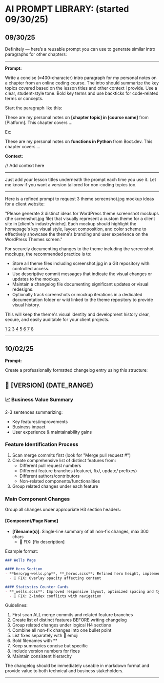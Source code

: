 # AI PROMPT LIBRARY: (started 09/30/25)


## 09/30/25


Definitely — here’s a reusable prompt you can use to generate similar intro paragraphs for other chapters:

---

**Prompt:**

Write a concise (≈400-character) intro paragraph for my personal notes on a chapter from an online coding course. The intro should summarize the key topics covered based on the lesson titles and other context I provide. Use a clear, student-style tone. Bold key terms and use backticks for code-related terms or concepts.

Start the paragraph like this:

These are my personal notes on **[chapter topic] in [course name]** from [Platform]. This chapter covers ...

Ex:

These are my personal notes on **functions in Python** from Boot.dev. This chapter covers ...

**Context:**

// Add context here

---

Just add your lesson titles underneath the prompt each time you use it. Let me know if you want a version tailored for non-coding topics too.


---


Here is a refined prompt to request 3 theme screenshot.jpg mockup ideas for a client website:

"Please generate 3 distinct ideas for WordPress theme screenshot mockups (the screenshot.jpg file) that visually represent a custom theme for a client site in [client's industry/niche]. Each mockup should highlight the homepage's key visual style, layout composition, and color scheme to effectively showcase the theme's branding and user experience on the WordPress Themes screen."

For securely documenting changes to the theme including the screenshot mockups, the recommended practice is to:

- Store all theme files including screenshot.jpg in a Git repository with controlled access.
- Use descriptive commit messages that indicate the visual changes or updates to the mockup.
- Maintain a changelog file documenting significant updates or visual redesigns.
- Optionally track screenshots or mockup iterations in a dedicated documentation folder or wiki linked to the theme repository to provide visual history.

This will keep the theme's visual identity and development history clear, secure, and easily auditable for your client projects.

[1](https://wp-mix.com/display-wordpress-theme-screenshot/)
[2](https://wptavern.com/how-to-create-responsive-device-mockups-with-wordpress)
[3](https://divitheme.net/create-screenshot-mockups/)
[4](https://www.seedprod.com/wordpress-responsive-theme-examples/)
[5](https://wordpress.com/go/web-design/how-to-create-a-website-mockup-in-5-easy-steps-examples/)
[6](https://sites.lsa.umich.edu/example-themes/)
[7](https://www.reddit.com/r/Wordpress/comments/n4w38b/clean_blank_wordpress_theme_for_pure_w/)
[8](https://nicepage.com/k/mockup-wordpress-themes)



---


## 10/02/25


**Prompt:**

Create a professionally formatted changelog entry using this structure:

## 📅 [VERSION] (DATE_RANGE)

### 📈 Business Value Summary
2-3 sentences summarizing:
- Key features/improvements
- Business impact
- User experience & maintainability gains

### Feature Identification Process
1. Scan merge commits first (look for "Merge pull request #")
2. Create comprehensive list of distinct features from:
   - Different pull request numbers
   - Different feature branches (feature/, fix/, update/ prefixes)
   - Different authors/contributors 
   - Non-related components/functionalities
3. Group related changes under each feature

### Main Component Changes
Group all changes under appropriate H3 section headers:

#### [Component/Page Name]
- **[filename(s)]**: Single-line summary of all non-fix changes, max 300 chars
  - 🎯 FIX: [fix description] 
  
Example format:
```markdown
### Wells Page

#### Hero Section
- **hero/pg-wells.php**, **_heros.scss**: Refined hero height, implemented overlay system, added button components
  - 🎯 FIX: Overlay opacity affecting content 

#### Statistics Counter Cards
- **_wells.scss**: Improved responsive layout, optimized spacing and typography
  - 🎯 FIX: Z-index conflicts with navigation 
```

Guidelines:
1. First scan ALL merge commits and related feature branches
2. Create list of distinct features BEFORE writing changelog
3. Group related changes under logical H4 sections
4. Combine all non-fix changes into one bullet point
5. List fixes separately with 🎯 emoji
6. Bold filenames with **
7. Keep summaries concise but specific
8. Include version numbers for fixes
9. Maintain consistent hierarchy

The changelog should be immediately useable in markdown format and provide value to both technical and business stakeholders.


---


